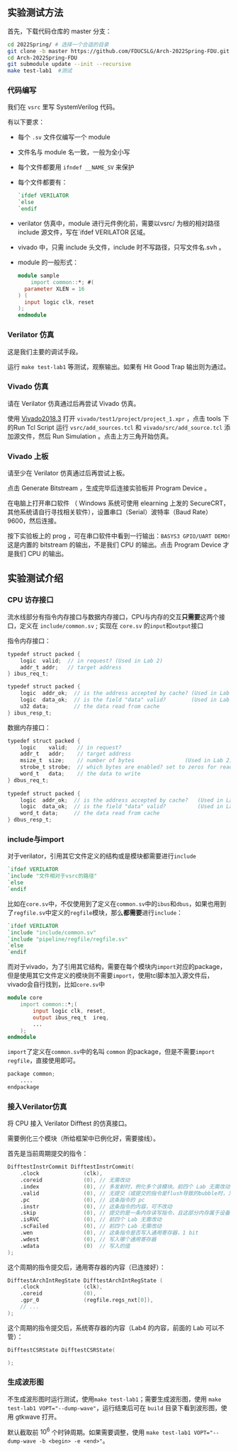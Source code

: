 ## 实验测试方法

首先，下载代码仓库的 master 分支：

```bash
cd 2022Spring/ # 选择一个合适的目录
git clone -b master https://github.com/FDUCSLG/Arch-2022Spring-FDU.git  #下载仓库的master分支
cd Arch-2022Spring-FDU
git submodule update --init --recursive
make test-lab1  #测试
```

### 代码编写

我们在 `vsrc` 里写 SystemVerilog 代码。

有以下要求：

- 每个 `.sv` 文件仅编写一个 module

- 文件名与 module 名一致，一般为全小写

- 每个文件都要用 `ifndef __NAME_SV` 来保护

- 每个文件都要有：

  ```verilog
  `ifdef VERILATOR
  `else
  `endif
  ```

- verilator 仿真中，module 进行元件例化前，需要以vsrc/ 为根的相对路径 include 源文件，写在`ifdef VERILATOR 区域。

- vivado 中，只需 include 头文件，include 时不写路径，只写文件名.svh 。

- module 的一般形式：

  ```verilog
  module sample
      import common::*; #(
  	parameter XLEN = 16
  ) (
  	input logic clk, reset
  );
  endmodule
  ```

### Verilator 仿真

这是我们主要的调试手段。

运行 `make test-lab1` 等测试，观察输出。如果有 Hit Good Trap 输出则为通过。

### Vivado 仿真

请在 Verilator 仿真通过后再尝试 Vivado 仿真。

使用 [Vivado2018.3](./参考资料.md) 打开 `vivado/test1/project/project_1.xpr` ，点击 tools 下的Run Tcl Script 运行 `vsrc/add_sources.tcl` 和 `vivado/src/add_source.tcl` 添加源文件，然后 Run Simulation 。点击上方三角开始仿真。

### Vivado 上板

请至少在 Verilator 仿真通过后再尝试上板。

点击 Generate Bitstream ，生成完毕后连接实验板并 Program Device 。

在电脑上打开串口软件 （ Windows 系统可使用 elearning 上发的 SecureCRT，其他系统请自行寻找相关软件），设置串口（Serial）波特率（Baud Rate）9600，然后连接。

按下实验板上的 prog ，可在串口软件中看到一行输出：`BASYS3 GPIO/UART DEMO!` 这是内置的 bitstream 的输出，不是我们 CPU 的输出。点击 Program Device 才是我们 CPU 的输出。

## 实验测试介绍

### CPU 访存接口

流水线部分有指令内存接口与数据内存接口，CPU与内存的交互**只需要**这两个接口，定义在 `include/common.sv` ; 实现在 `core.sv` 的`input`和`output`接口

指令内存接口：

```verilog
typedef struct packed {
    logic  valid;  // in request? (Used in Lab 2)
    addr_t addr;   // target address
} ibus_req_t;

typedef struct packed {
    logic  addr_ok;  // is the address accepted by cache? (Used in Lab 2)
    logic  data_ok;  // is the field "data" valid?		  (Used in Lab 2)
    u32 data;        // the data read from cache
} ibus_resp_t;
```

数据内存接口：

```verilog
typedef struct packed {
    logic    valid;   // in request?
    addr_t   addr;    // target address
    msize_t  size;    // number of bytes				(Used in Lab 2)
    strobe_t strobe;  // which bytes are enabled? set to zeros for read request (in Lab 1, it is either '0(0x0) or '1(0xff))
    word_t   data;    // the data to write
} dbus_req_t;
 
typedef struct packed {
    logic  addr_ok;  // is the address accepted by cache?	(Used in Lab 2)
    logic  data_ok;  // is the field "data" valid?			(Used in Lab 2)
    word_t data;     // the data read from cache
} dbus_resp_t;
```

### include与import

对于verilator，引用其它文件定义的结构或是模块都需要进行`include`

```verilog
`ifdef VERILATOR
`include "文件相对于vsrc的路径"
`else
`endif
```

比如在`core.sv`中，不仅使用到了定义在`common.sv`中的`ibus`和`dbus`，如果也用到了`regfile.sv`中定义的`regfile`模块，那么**都需要**进行`include`：

```verilog
`ifdef VERILATOR
`include "include/common.sv"
`include "pipeline/regfile/regfile.sv"
`else
`endif
```

而对于vivado，为了引用其它结构，需要在每个模块内`import`对应的package，但是使用其它文件定义的模块则不需要`import`，使用tcl脚本加入源文件后，vivado会自行找到，比如`core.sv`中

```verilog
module core
    import common::*;(
		input logic clk, reset,
		output ibus_req_t  ireq,
		...
    );
endmodule
```

`import`了定义在`common.sv`中的名叫 `common` 的package，但是不需要`import regfile`，直接使用即可。

```verilog
package common;
    ....
endpackage
```

### 接入Verilator仿真

将 CPU 接入 Verilator Difftest 的仿真接口。

需要例化三个模块（所给框架中已例化好，需要接线）。

首先是当前周期提交的指令：

```verilog
DifftestInstrCommit DifftestInstrCommit(
    .clock              (clk),
    .coreid             (0), // 无需改动
    .index              (0), // 多发射时，例化多个该模块。前四个 Lab 无需改动它
    .valid              (0), // 无提交（或提交的指令是flush导致的bubble时，为0）
    .pc                 (0), // 这条指令的 pc
    .instr              (0), // 这条指令的内容，可不改动
    .skip               (0), // 提交的是一条内存读写指令，且这部分内存属于设备（addr[31] == 0）时，skip为1
    .isRVC              (0), // 前四个 Lab 无需改动
    .scFailed           (0), // 前四个 Lab 无需改动
    .wen                (0), // 这条指令是否写入通用寄存器，1 bit
    .wdest              (0), // 写入哪个通用寄存器
    .wdata              (0)  // 写入的值
);
```

这个周期的指令提交后，通用寄存器的内容（已连接好）：

```verilog
DifftestArchIntRegState DifftestArchIntRegState (
    .clock              (clk),
    .coreid             (0),
    .gpr_0              (regfile.regs_nxt[0]),
    // ...
);
```

这个周期的指令提交后，系统寄存器的内容（Lab4 的内容，前面的 Lab 可以不管）：

```verilog
DifftestCSRState DifftestCSRState(

);
```

### 生成波形图

不生成波形图时运行测试，使用`make test-lab1`；需要生成波形图，使用 `make test-lab1 VOPT="--dump-wave"`，运行结束后可在 `build` 目录下看到波形图，使用 gtkwave 打开。

默认截取前 $10^6$ 个时钟周期。如果需要调整，使用 `make test-lab1 VOPT="--dump-wave -b <begin> -e <end>"`。





